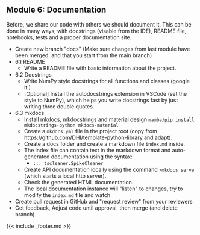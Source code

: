 ## Module 6: Documentation

Before, we share our code with others we should document it. This can be done in many ways, with docstrings (visable from the IDE), README file, notebooks, tests and a proper documentation site. 

- Create new branch "docs" (Make sure changes from last module have been merged, and that you start from the main branch)
- 6.1 README
    - Write a README file with basic information about the project.
- 6.2 Docstrings
    - Write NumPy style docstrings for all functions and classes (google it!)
    - [Optional] Install the autodocstrings extension in VSCode (set the style to NumPy), which helps you write docstrings fast by just writing three double quotes.
- 6.3 mkdocs
    - Install mkdocs, mkdocstrings and material design `mamba/pip install mkdocstrings-python mkdocs-material`
    - Create a `mkdocs.yml` file in the project root (copy from https://github.com/DHI/template-python-library and adapt).
    - Create a docs folder and create a markdown file `index.md` inside.
    - The index file can contain text in the markdown format and auto-generated documentation using the syntax: 
        - `::: tscleaner.SpikeCleaner`
    - Create API documentation locally using the command `>mkdocs serve` (which starts a local http server).
    - Check the generated HTML documentation.
    - The local documentation instance will "listen" to changes, try to modify the `index.md` file and watch.
- Create pull request in GitHub and "request review" from your reviewers
- Get feedback, Adjust code until approval, then merge (and delete branch)

{{< include _footer.md >}}